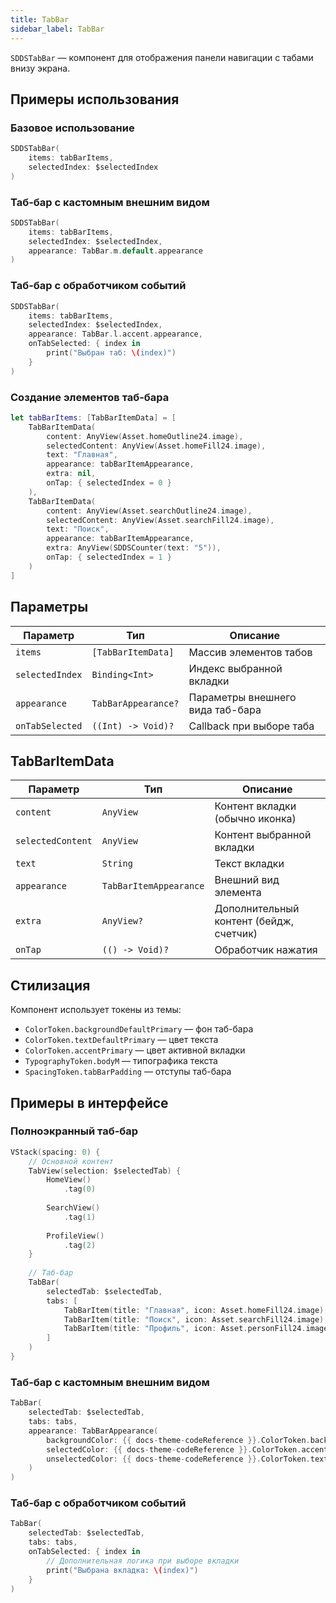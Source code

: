 ```yaml
---
title: TabBar
sidebar_label: TabBar
---
```


`SDDSTabBar` — компонент для отображения панели навигации с табами внизу экрана.

## Примеры использования

### Базовое использование

```swift
SDDSTabBar(
    items: tabBarItems,
    selectedIndex: $selectedIndex
)
```

### Таб-бар с кастомным внешним видом

```swift
SDDSTabBar(
    items: tabBarItems,
    selectedIndex: $selectedIndex,
    appearance: TabBar.m.default.appearance
)
```

### Таб-бар с обработчиком событий

```swift
SDDSTabBar(
    items: tabBarItems,
    selectedIndex: $selectedIndex,
    appearance: TabBar.l.accent.appearance,
    onTabSelected: { index in
        print("Выбран таб: \(index)")
    }
)
```

### Создание элементов таб-бара

```swift
let tabBarItems: [TabBarItemData] = [
    TabBarItemData(
        content: AnyView(Asset.homeOutline24.image),
        selectedContent: AnyView(Asset.homeFill24.image),
        text: "Главная",
        appearance: tabBarItemAppearance,
        extra: nil,
        onTap: { selectedIndex = 0 }
    ),
    TabBarItemData(
        content: AnyView(Asset.searchOutline24.image),
        selectedContent: AnyView(Asset.searchFill24.image),
        text: "Поиск",
        appearance: tabBarItemAppearance,
        extra: AnyView(SDDSCounter(text: "5")),
        onTap: { selectedIndex = 1 }
    )
]
```

## Параметры

| Параметр | Тип | Описание |
|----------|-----|----------|
| `items` | `[TabBarItemData]` | Массив элементов табов |
| `selectedIndex` | `Binding<Int>` | Индекс выбранной вкладки |
| `appearance` | `TabBarAppearance?` | Параметры внешнего вида таб-бара |
| `onTabSelected` | `((Int) -> Void)?` | Callback при выборе таба |

## TabBarItemData

| Параметр | Тип | Описание |
|----------|-----|----------|
| `content` | `AnyView` | Контент вкладки (обычно иконка) |
| `selectedContent` | `AnyView` | Контент выбранной вкладки |
| `text` | `String` | Текст вкладки |
| `appearance` | `TabBarItemAppearance` | Внешний вид элемента |
| `extra` | `AnyView?` | Дополнительный контент (бейдж, счетчик) |
| `onTap` | `(() -> Void)?` | Обработчик нажатия |

## Стилизация

Компонент использует токены из темы:

- `ColorToken.backgroundDefaultPrimary` — фон таб-бара
- `ColorToken.textDefaultPrimary` — цвет текста
- `ColorToken.accentPrimary` — цвет активной вкладки
- `TypographyToken.bodyM` — типографика текста
- `SpacingToken.tabBarPadding` — отступы таб-бара

## Примеры в интерфейсе

### Полноэкранный таб-бар

```swift
VStack(spacing: 0) {
    // Основной контент
    TabView(selection: $selectedTab) {
        HomeView()
            .tag(0)
        
        SearchView()
            .tag(1)
        
        ProfileView()
            .tag(2)
    }
    
    // Таб-бар
    TabBar(
        selectedTab: $selectedTab,
        tabs: [
            TabBarItem(title: "Главная", icon: Asset.homeFill24.image),
            TabBarItem(title: "Поиск", icon: Asset.searchFill24.image),
            TabBarItem(title: "Профиль", icon: Asset.personFill24.image)
        ]
    )
}
```

### Таб-бар с кастомным внешним видом

```swift
TabBar(
    selectedTab: $selectedTab,
    tabs: tabs,
    appearance: TabBarAppearance(
        backgroundColor: {{ docs-theme-codeReference }}.ColorToken.backgroundDefaultSecondary.color,
        selectedColor: {{ docs-theme-codeReference }}.ColorToken.accentPrimary.color,
        unselectedColor: {{ docs-theme-codeReference }}.ColorToken.textDefaultSecondary.color
    )
)
```

### Таб-бар с обработчиком событий

```swift
TabBar(
    selectedTab: $selectedTab,
    tabs: tabs,
    onTabSelected: { index in
        // Дополнительная логика при выборе вкладки
        print("Выбрана вкладка: \(index)")
    }
)
```
